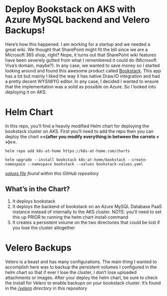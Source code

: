 # Deploy Bookstack on AKS with Azure MySQL backend and Velero Backups!
Here’s how this happened. I am working for a startup and we needed a great wiki. We thought that SharePoint might fit the bill since we are a Microsoft 365 shop, right? Nope, it turns out that SharePoint wiki features have been severely gutted from what I remembered it could do (Microsoft Viva’s domain, maybe?). 
In any case, we wanted to save money so I started looking around and found this awesome product called [Bookstack](https://www.bookstackapp.com/). This app has a lot but mainly I liked the way it has native Draw.IO integration and had a pretty decent WYSIWYG editor. 
In any case, I decided I wanted to ensure that the implementation was a solid as possible on Azure. So I looked into deploying it on AKS. 
# Helm Chart
In this repo, you’ll find a heavily modified Helm chart for deploying the bookstack cluster on AKS. First you’ll need to add the repo then you can deploy the chart **==(after you modify everything in between the carrots < >)==**. 

`helm repo add k8s-at-home https://k8s-at-home.com/charts`

`helm upgrade --install bookstack k8s-at-home/bookstack --create-namespace --namespace bookstack --values bookstack-values.yaml`  

*[values file](bookstack-values.yaml) found within this GitHub repository*
## What’s in the Chart?
1.	It deploys bookstack
2.	It deploys the backend of bookstack on an Azure MySQL Database PaaS instance instead of internally to the AKS cluster. NOTE: you’ll need to set this up PRIOR to running the helm chart install command
3.	It creates a persistent volume on the two directories that could be lost if you lose the cluster altogether

# Velero Backups
Velero is a beast and has many configurations. The main thing I wanted to accomplish here was to backup the persistent volumes I configured in the helm chart so that if ever I lose the cluster, I don’t lose uploaded attachments or images.
After your deploy the helm chart, be sure to check the install for Velero to enable backups on your bookstack cluster. It’s found in the *[/velero](/velero) directory* in this repository
